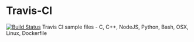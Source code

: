 # Travis-CI
[![Build Status](https://travis-ci.org/tapaswenipathak/Travis-CI.svg?branch=master)](https://travis-ci.org/tapaswenipathak/Travis-CI/)
Travis CI sample files - C, C++, NodeJS, Python, Bash, OSX, Linux, Dockerfile
